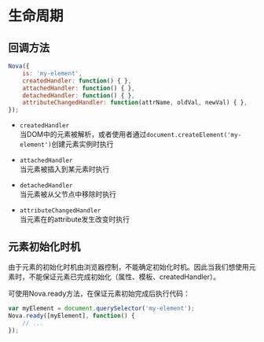 # 生命周期

## 回调方法

```javascript
Nova({
    is: 'my-element',
    createdHandler: function() { },
    attachedHandler: function() { },
    detachedHandler: function() { },
    attributeChangedHandler: function(attrName, oldVal, newVal) { },
});
```


* `createdHandler`  
当DOM中的元素被解析，或者使用者通过`document.createElement('my-element')`创建元素实例时执行

* `attachedHandler`  
当元素被插入到某元素时执行

* `detachedHandler`  
当元素被从父节点中移除时执行

* `attributeChangedHandler`  
当元素在的attribute发生改变时执行

## 元素初始化时机

由于元素的初始化时机由浏览器控制，不能确定初始化时机。因此当我们想使用元素时，不能保证元素已完成初始化（属性、模板、createdHandler）。

可使用Nova.ready方法，在保证元素初始完成后执行代码：
```javascript
var myElement = document.querySelector('my-element');
Nova.ready([myElement], function() {
    // ...
});
```
